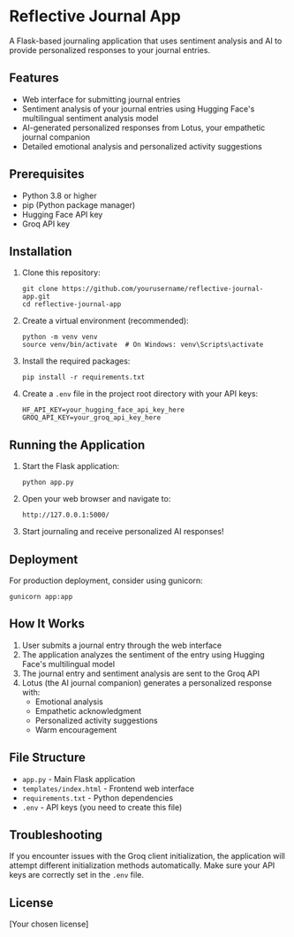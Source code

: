 # Reflective Journal App

A Flask-based journaling application that uses sentiment analysis and AI to provide personalized responses to your journal entries.

## Features

- Web interface for submitting journal entries
- Sentiment analysis of your journal entries using Hugging Face's multilingual sentiment analysis model
- AI-generated personalized responses from Lotus, your empathetic journal companion
- Detailed emotional analysis and personalized activity suggestions

## Prerequisites

- Python 3.8 or higher
- pip (Python package manager)
- Hugging Face API key
- Groq API key

## Installation

1. Clone this repository:
   ```
   git clone https://github.com/yourusername/reflective-journal-app.git
   cd reflective-journal-app
   ```

2. Create a virtual environment (recommended):
   ```
   python -m venv venv
   source venv/bin/activate  # On Windows: venv\Scripts\activate
   ```

3. Install the required packages:
   ```
   pip install -r requirements.txt
   ```

4. Create a `.env` file in the project root directory with your API keys:
   ```
   HF_API_KEY=your_hugging_face_api_key_here
   GROQ_API_KEY=your_groq_api_key_here
   ```

## Running the Application

1. Start the Flask application:
   ```
   python app.py
   ```

2. Open your web browser and navigate to:
   ```
   http://127.0.0.1:5000/
   ```

3. Start journaling and receive personalized AI responses!

## Deployment

For production deployment, consider using gunicorn:
```
gunicorn app:app
```

## How It Works

1. User submits a journal entry through the web interface
2. The application analyzes the sentiment of the entry using Hugging Face's multilingual model
3. The journal entry and sentiment analysis are sent to the Groq API
4. Lotus (the AI journal companion) generates a personalized response with:
   - Emotional analysis
   - Empathetic acknowledgment
   - Personalized activity suggestions
   - Warm encouragement

## File Structure

- `app.py` - Main Flask application
- `templates/index.html` - Frontend web interface
- `requirements.txt` - Python dependencies
- `.env` - API keys (you need to create this file)

## Troubleshooting

If you encounter issues with the Groq client initialization, the application will attempt different initialization methods automatically. Make sure your API keys are correctly set in the `.env` file.

## License

[Your chosen license]
